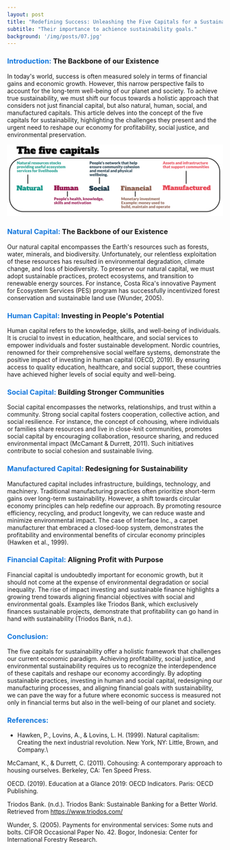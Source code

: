 ```yaml
---
layout: post
title: "Redefining Success: Unleashing the Five Capitals for a Sustainable Future"
subtitle: "Their importance to achience sustainability goals."
background: '/img/posts/07.jpg'
---
```


[comment]: <> (Redefining Success: Unleashing the Five Capitals for a Sustainable Future)


### <span style="color:#1277dd;">**Introduction:**</span> The Backbone of our Existence
In today's world, success is often measured solely in terms of financial gains and economic growth. However, this narrow perspective fails to account for the long-term well-being of our planet and society. To achieve true sustainability, we must shift our focus towards a holistic approach that considers not just financial capital, but also natural, human, social, and manufactured capitals. This article delves into the concept of the five capitals for sustainability, highlighting the challenges they present and the urgent need to reshape our economy for profitability, social justice, and environmental preservation.

![image info](/img/five_capitals/five_capitals.png)

### <span style="color:#1277dd;">Natural Capital:</span> The Backbone of our Existence
Our natural capital encompasses the Earth's resources such as forests, water, minerals, and biodiversity. Unfortunately, our relentless exploitation of these resources has resulted in environmental degradation, climate change, and loss of biodiversity. To preserve our natural capital, we must adopt sustainable practices, protect ecosystems, and transition to renewable energy sources. For instance, Costa Rica's innovative Payment for Ecosystem Services (PES) program has successfully incentivized forest conservation and sustainable land use (Wunder, 2005).

### <span style="color:#1277dd;">Human Capital:</span> Investing in People's Potential
Human capital refers to the knowledge, skills, and well-being of individuals. It is crucial to invest in education, healthcare, and social services to empower individuals and foster sustainable development. Nordic countries, renowned for their comprehensive social welfare systems, demonstrate the positive impact of investing in human capital (OECD, 2019). By ensuring access to quality education, healthcare, and social support, these countries have achieved higher levels of social equity and well-being.

### <span style="color:#1277dd;">Social Capital:</span> Building Stronger Communities
Social capital encompasses the networks, relationships, and trust within a community. Strong social capital fosters cooperation, collective action, and social resilience. For instance, the concept of cohousing, where individuals or families share resources and live in close-knit communities, promotes social capital by encouraging collaboration, resource sharing, and reduced environmental impact (McCamant & Durrett, 2011). Such initiatives contribute to social cohesion and sustainable living.

### <span style="color:#1277dd;">Manufactured Capital:</span> Redesigning for Sustainability
Manufactured capital includes infrastructure, buildings, technology, and machinery. Traditional manufacturing practices often prioritize short-term gains over long-term sustainability. However, a shift towards circular economy principles can help redefine our approach. By promoting resource efficiency, recycling, and product longevity, we can reduce waste and minimize environmental impact. The case of Interface Inc., a carpet manufacturer that embraced a closed-loop system, demonstrates the profitability and environmental benefits of circular economy principles (Hawken et al., 1999).

### <span style="color:#1277dd;">Financial Capital:</span> Aligning Profit with Purpose
Financial capital is undoubtedly important for economic growth, but it should not come at the expense of environmental degradation or social inequality. The rise of impact investing and sustainable finance highlights a growing trend towards aligning financial objectives with social and environmental goals. Examples like Triodos Bank, which exclusively finances sustainable projects, demonstrate that profitability can go hand in hand with sustainability (Triodos Bank, n.d.).

### <span style="color:#1277dd;">Conclusion:</span> 
The five capitals for sustainability offer a holistic framework that challenges our current economic paradigm. Achieving profitability, social justice, and environmental sustainability requires us to recognize the interdependence of these capitals and reshape our economy accordingly. By adopting sustainable practices, investing in human and social capital, redesigning our manufacturing processes, and aligning financial goals with sustainability, we can pave the way for a future where economic success is measured not only in financial terms but also in the well-being of our planet and society.

### <span style="color:#1277dd;">References:</span> 
- Hawken, P., Lovins, A., & Lovins, L. H. (1999). Natural capitalism: Creating the next industrial revolution. New York, NY: Little, Brown, and Company.\\

McCamant, K., & Durrett, C. (2011). Cohousing: A contemporary approach to housing ourselves. Berkeley, CA: Ten Speed Press.

OECD. (2019). Education at a Glance 2019: OECD Indicators. Paris: OECD Publishing.

Triodos Bank. (n.d.). Triodos Bank: Sustainable Banking for a Better World. Retrieved from https://www.triodos.com/

Wunder, S. (2005). Payments for environmental services: Some nuts and bolts. CIFOR Occasional Paper No. 42. Bogor, Indonesia: Center for International Forestry Research.